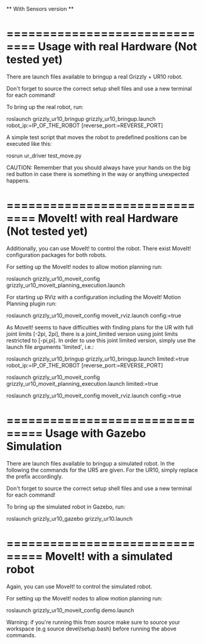 ** With Sensors version **

==============================
Usage with real Hardware (Not tested yet)
==============================

There are launch files available to bringup a real Grizzly + UR10 robot.

Don't forget to source the correct setup shell files and use a new terminal for each command!

To bring up the real robot, run:

roslaunch grizzly_ur10_bringup grizzly_ur10_bringup.launch robot_ip:=IP_OF_THE_ROBOT [reverse_port:=REVERSE_PORT]

A simple test script that moves the robot to predefined positions can be executed like this:

rosrun ur_driver test_move.py

CAUTION:
Remember that you should always have your hands on the big red button in case there is something in the way or anything unexpected happens.

==============================
MoveIt! with real Hardware (Not tested yet)
==============================

Additionally, you can use MoveIt! to control the robot.
There exist MoveIt! configuration packages for both robots.

For setting up the MoveIt! nodes to allow motion planning run:

roslaunch grizzly_ur10_moveit_config grizzly_ur10_moveit_planning_execution.launch

For starting up RViz with a configuration including the MoveIt! Motion Planning plugin run:

roslaunch grizzly_ur10_moveit_config moveit_rviz.launch config:=true

As MoveIt! seems to have difficulties with finding plans for the UR with full joint limits [-2pi, 2pi], there is a joint_limited version using joint limits restricted to [-pi,pi]. In order to use this joint limited version, simply use the launch file arguments 'limited', i.e.:

roslaunch grizzly_ur10_bringup grizzly_ur10_bringup.launch limited:=true robot_ip:=IP_OF_THE_ROBOT [reverse_port:=REVERSE_PORT]

roslaunch grizzly_ur10_moveit_config grizzly_ur10_moveit_planning_execution.launch limited:=true

roslaunch grizzly_ur10_moveit_config moveit_rviz.launch config:=true







===============================
Usage with Gazebo Simulation
===============================

There are launch files available to bringup a simulated robot.
In the following the commands for the UR5 are given. For the UR10, simply replace the prefix accordingly.

Don't forget to source the correct setup shell files and use a new terminal for each command!

To bring up the simulated robot in Gazebo, run:

roslaunch grizzly_ur10_gazebo grizzly_ur10.launch


===============================
MoveIt! with a simulated robot
===============================

Again, you can use MoveIt! to control the simulated robot.

For setting up the MoveIt! nodes to allow motion planning run:

roslaunch grizzly_ur10_moveit_config demo.launch

Warning: if you're running this from source make sure to source your workspace (e.g source devel/setup.bash) before running the above commands.

